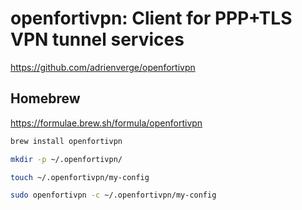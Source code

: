 # openfortivpn: Client for PPP+TLS VPN tunnel services

<https://github.com/adrienverge/openfortivpn>

## Homebrew

<https://formulae.brew.sh/formula/openfortivpn>

```bash
brew install openfortivpn

mkdir -p ~/.openfortivpn/

touch ~/.openfortivpn/my-config

sudo openfortivpn -c ~/.openfortivpn/my-config
```
